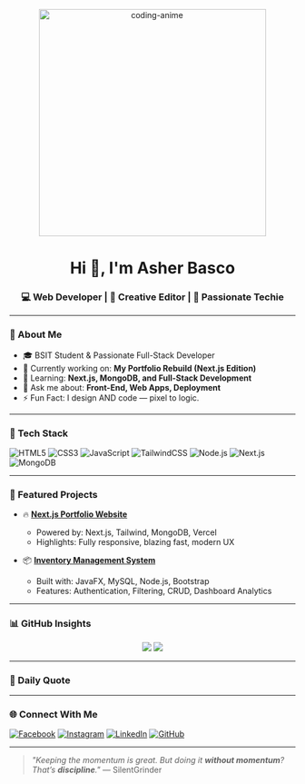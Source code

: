 <p align="center">
  <img src="https://media.tenor.com/2uyENRmiUt0AAAAC/coding.gif" width="400" alt="coding-anime" />
</p>

<h1 align="center">Hi 👋, I'm Asher Basco</h1>
<h3 align="center">💻 Web Developer | 🎥 Creative Editor | 🚀 Passionate Techie</h3>

---

### 🚀 About Me

- 🎓 BSIT Student & Passionate Full-Stack Developer
- 🔭 Currently working on: **My Portfolio Rebuild (Next.js Edition)**
- 🌱 Learning: **Next.js, MongoDB, and Full-Stack Development**
- 💬 Ask me about: **Front-End, Web Apps, Deployment**
- ⚡ Fun Fact: I design AND code — pixel to logic.

---

### 🧰 Tech Stack

![HTML5](https://img.shields.io/badge/HTML5-E34F26?style=for-the-badge&logo=html5&logoColor=white)
![CSS3](https://img.shields.io/badge/CSS3-1572B6?style=for-the-badge&logo=css3&logoColor=white)
![JavaScript](https://img.shields.io/badge/JavaScript-F7DF1E?style=for-the-badge&logo=javascript&logoColor=black)
![TailwindCSS](https://img.shields.io/badge/TailwindCSS-38B2AC?style=for-the-badge&logo=tailwind-css&logoColor=white)
![Node.js](https://img.shields.io/badge/Node.js-339933?style=for-the-badge&logo=nodedotjs&logoColor=white)
![Next.js](https://img.shields.io/badge/Next.js-000?style=for-the-badge&logo=nextdotjs&logoColor=white)
![MongoDB](https://img.shields.io/badge/MongoDB-4EA94B?style=for-the-badge&logo=mongodb&logoColor=white)

---

### 📂 Featured Projects

- 🔥 [**Next.js Portfolio Website**](#)
  - Powered by: Next.js, Tailwind, MongoDB, Vercel
  - Highlights: Fully responsive, blazing fast, modern UX

- 📦 [**Inventory Management System**](#)
  - Built with: JavaFX, MySQL, Node.js, Bootstrap
  - Features: Authentication, Filtering, CRUD, Dashboard Analytics

---

### 📊 GitHub Insights

<p align="center">
  <img src="https://github-readme-stats.vercel.app/api?username=AsherTechs&show_icons=true&theme=tokyonight" />
  <img src="https://github-readme-streak-stats.herokuapp.com/?user=AsherTechs&theme=tokyonight" />
</p>

---

### 🔁 Daily Quote

<!--START_SECTION:quote-->
<!--END_SECTION:quote-->

---

### 🌐 Connect With Me

[![Facebook](https://img.shields.io/badge/Facebook-1877F2?style=for-the-badge&logo=facebook&logoColor=white)](https://facebook.com/DayDreameeerrr)
[![Instagram](https://img.shields.io/badge/Instagram-E4405F?style=for-the-badge&logo=instagram&logoColor=white)](https://instagram.com/_devasher_)
[![LinkedIn](https://img.shields.io/badge/LinkedIn-0A66C2?style=for-the-badge&logo=linkedin&logoColor=white)](https://linkedin.com/in/asher-basco-370bb828a)
[![GitHub](https://img.shields.io/badge/GitHub-171515?style=for-the-badge&logo=github&logoColor=white)](https://github.com/AsherTechs)

---

> _"Keeping the momentum is great. But doing it **without momentum**? That’s **discipline**."_ — SilentGrinder
